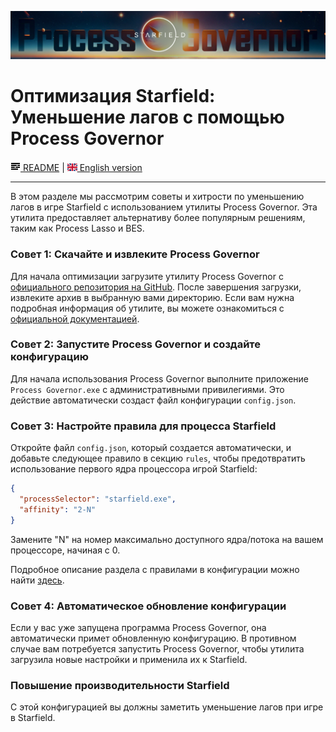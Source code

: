 ![Logo Process Governor](../images/starfield-theme-header.png)

# Оптимизация Starfield: Уменьшение лагов с помощью Process Governor

[![README](../icons/readme.png) README](../README.ru.md) | [![EN](../icons/gb.png) English version](starfield.md)

---

В этом разделе мы рассмотрим советы и хитрости по уменьшению лагов в игре Starfield с использованием утилиты Process
Governor. Эта утилита предоставляет альтернативу более популярным решениям, таким как Process Lasso и BES.

### Совет 1: Скачайте и извлеките Process Governor

Для начала оптимизации загрузите утилиту Process Governor
с [официального репозитория на GitHub](https://github.com/SystemXFiles/process-governor/releases/latest). После
завершения загрузки, извлеките архив в выбранную вами директорию. Если вам нужна подробная информация об утилите, вы
можете ознакомиться с [официальной документацией](https://github.com/SystemXFiles/process-governor#readme).

### Совет 2: Запустите Process Governor и создайте конфигурацию

Для начала использования Process Governor выполните приложение `Process Governor.exe` с административными привилегиями.
Это действие автоматически создаст файл конфигурации `config.json`.

### Совет 3: Настройте правила для процесса Starfield

Откройте файл `config.json`, который создается автоматически, и добавьте следующее правило в секцию `rules`, чтобы
предотвратить использование первого ядра процессора игрой Starfield:

```json
{
  "processSelector": "starfield.exe",
  "affinity": "2-N"
}
```

Замените "N" на номер максимально доступного ядра/потока на вашем процессоре, начиная с 0.

Подробное описание раздела с правилами в конфигурации можно найти [здесь](../README.ru.md#формат-конфигурации).

### Совет 4: Автоматическое обновление конфигурации

Если у вас уже запущена программа Process Governor, она автоматически примет обновленную конфигурацию. В противном
случае вам потребуется запустить Process Governor, чтобы утилита загрузила новые настройки и применила их к Starfield.

### Повышение производительности Starfield

С этой конфигурацией вы должны заметить уменьшение лагов при игре в Starfield.